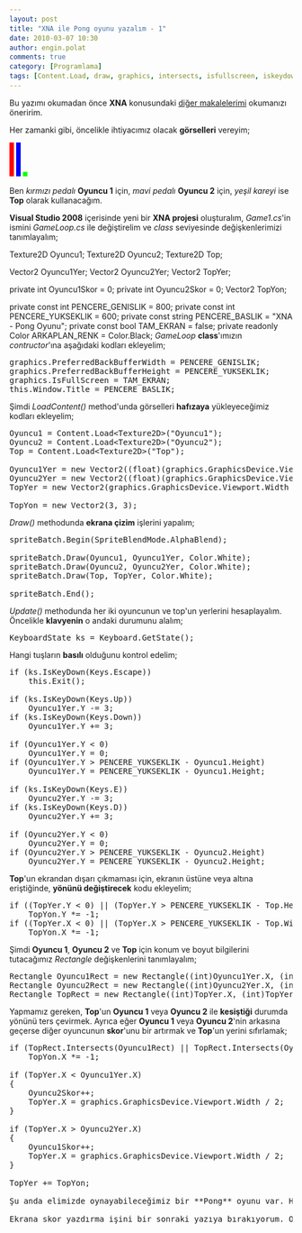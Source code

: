 ```yaml
---
layout: post
title: "XNA ile Pong oyunu yazalım - 1"
date: 2010-03-07 10:30
author: engin.polat
comments: true
category: [Programlama]
tags: [Content.Load, draw, graphics, intersects, isfullscreen, iskeydown, keybo, Keyboard.GetState, keyboardstate, loadcontent, PreferredBackBufferHeight, PreferredBackBufferWidth, rectangle, texture2d, update, vector2, XNA]
---
```

Bu yazımı okumadan önce **XNA** konusundaki <a title="enginpolat.com : XNA" href="http://www.enginpolat.com/kategori/xna/" target="_self">diğer  makalelerimi</a> okumanızı öneririm.

Her zamanki gibi, öncelikle ihtiyacımız olacak **görselleri** vereyim;

<a href="/assets/uploads/2010/03/Oyuncu1.png">![XNA - Pong Oyunu - Oyuncu 1](/assets/uploads/2010/03/Oyuncu1.png "Oyuncu1")</a> <a href="/assets/uploads/2010/03/Oyuncu2.png">![XNA - Pong Oyunu - Oyuncu 2](/assets/uploads/2010/03/Oyuncu2.png "Oyuncu2")</a> <a href="/assets/uploads/2010/03/Top.png">![XNA - Pong Oyunu - Top](/assets/uploads/2010/03/Top.png "Top")</a>

Ben *kırmızı pedalı* **Oyuncu 1** için, *mavi pedalı* **Oyuncu 2** için, *yeşil kareyi* ise **Top** olarak kullanacağım.

**Visual Studio 2008** içerisinde yeni bir **XNA projesi** oluşturalım, *Game1.cs*'in ismini *GameLoop.cs* ile değiştirelim ve *class* seviyesinde değişkenlerimizi tanımlayalım;


Texture2D Oyuncu1;
Texture2D Oyuncu2;
Texture2D Top;

Vector2 Oyuncu1Yer;
Vector2 Oyuncu2Yer;
Vector2 TopYer;

private int Oyuncu1Skor = 0;
private int Oyuncu2Skor = 0;
Vector2 TopYon;

private const int PENCERE_GENISLIK = 800;
private const int PENCERE_YUKSEKLIK = 600;
private const string PENCERE_BASLIK = "XNA - Pong Oyunu";
private const bool TAM_EKRAN = false;
private readonly Color ARKAPLAN_RENK = Color.Black;</pre>
*GameLoop* **class**'ımızın *contructor*'ına aşağıdaki kodları ekleyelim;
<pre class="brush:csharp">graphics.PreferredBackBufferWidth = PENCERE_GENISLIK;
graphics.PreferredBackBufferHeight = PENCERE_YUKSEKLIK;
graphics.IsFullScreen = TAM_EKRAN;
this.Window.Title = PENCERE_BASLIK;</pre>
Şimdi *LoadContent()* method'unda görselleri **hafızaya** yükleyeceğimiz kodları ekleyelim;
<pre class="brush:csharp">Oyuncu1 = Content.Load&lt;Texture2D&gt;("Oyuncu1");
Oyuncu2 = Content.Load&lt;Texture2D&gt;("Oyuncu2");
Top = Content.Load&lt;Texture2D&gt;("Top");

Oyuncu1Yer = new Vector2((float)(graphics.GraphicsDevice.Viewport.Width * 0.07), (float)(graphics.GraphicsDevice.Viewport.Height / 2));
Oyuncu2Yer = new Vector2((float)(graphics.GraphicsDevice.Viewport.Width - (graphics.GraphicsDevice.Viewport.Width * 0.07)), (float)(graphics.GraphicsDevice.Viewport.Height / 2));
TopYer = new Vector2(graphics.GraphicsDevice.Viewport.Width / 2, graphics.GraphicsDevice.Viewport.Height / 2);

TopYon = new Vector2(3, 3);</pre>
*Draw()* methodunda **ekrana çizim** işlerini yapalım;
<pre class="brush:csharp">spriteBatch.Begin(SpriteBlendMode.AlphaBlend);

spriteBatch.Draw(Oyuncu1, Oyuncu1Yer, Color.White);
spriteBatch.Draw(Oyuncu2, Oyuncu2Yer, Color.White);
spriteBatch.Draw(Top, TopYer, Color.White);

spriteBatch.End();</pre>
*Update()* methodunda her iki oyuncunun ve top'un yerlerini hesaplayalım. Öncelikle **klavyenin** o andaki durumunu alalım;
<pre class="brush:csharp">KeyboardState ks = Keyboard.GetState();</pre>
Hangi tuşların **basılı** olduğunu kontrol edelim;
<pre class="brush:csharp">if (ks.IsKeyDown(Keys.Escape))
    this.Exit();

if (ks.IsKeyDown(Keys.Up))
    Oyuncu1Yer.Y -= 3;
if (ks.IsKeyDown(Keys.Down))
    Oyuncu1Yer.Y += 3;

if (Oyuncu1Yer.Y &lt; 0)
    Oyuncu1Yer.Y = 0;
if (Oyuncu1Yer.Y &gt; PENCERE_YUKSEKLIK - Oyuncu1.Height)
    Oyuncu1Yer.Y = PENCERE_YUKSEKLIK - Oyuncu1.Height;

if (ks.IsKeyDown(Keys.E))
    Oyuncu2Yer.Y -= 3;
if (ks.IsKeyDown(Keys.D))
    Oyuncu2Yer.Y += 3;

if (Oyuncu2Yer.Y &lt; 0)
    Oyuncu2Yer.Y = 0;
if (Oyuncu2Yer.Y &gt; PENCERE_YUKSEKLIK - Oyuncu2.Height)
    Oyuncu2Yer.Y = PENCERE_YUKSEKLIK - Oyuncu2.Height;</pre>
**Top**'un ekrandan dışarı çıkmaması için, ekranın üstüne veya altına eriştiğinde, **yönünü değiştirecek** kodu ekleyelim;
<pre class="brush:csharp">if ((TopYer.Y &lt; 0) || (TopYer.Y &gt; PENCERE_YUKSEKLIK - Top.Height))
    TopYon.Y *= -1;
if ((TopYer.X &lt; 0) || (TopYer.X &gt; PENCERE_YUKSEKLIK - Top.Width))
    TopYon.X *= -1;</pre>
Şimdi **Oyuncu 1**, **Oyuncu 2** ve **Top** için konum ve boyut bilgilerini tutacağımız *Rectangle* değişkenlerini tanımlayalım;
<pre class="brush:csharp">Rectangle Oyuncu1Rect = new Rectangle((int)Oyuncu1Yer.X, (int)Oyuncu1Yer.Y, Oyuncu1.Width, Oyuncu1.Height);
Rectangle Oyuncu2Rect = new Rectangle((int)Oyuncu2Yer.X, (int)Oyuncu2Yer.Y, Oyuncu2.Width, Oyuncu2.Height);
Rectangle TopRect = new Rectangle((int)TopYer.X, (int)TopYer.Y, Top.Width, Top.Height);</pre>
Yapmamız gereken, **Top**'un **Oyuncu 1** veya **Oyuncu 2** ile **kesiştiği** durumda yönünü ters çevirmek. Ayrıca eğer **Oyuncu 1** veya **Oyuncu 2**'nin arkasına geçerse diğer oyuncunun **skor**'unu bir artırmak ve **Top**'un yerini sıfırlamak;
<pre class="brush:csharp">if (TopRect.Intersects(Oyuncu1Rect) || TopRect.Intersects(Oyuncu2Rect))
    TopYon.X *= -1;

if (TopYer.X &lt; Oyuncu1Yer.X)
{
    Oyuncu2Skor++;
    TopYer.X = graphics.GraphicsDevice.Viewport.Width / 2;
}

if (TopYer.X &gt; Oyuncu2Yer.X)
{
    Oyuncu1Skor++;
    TopYer.X = graphics.GraphicsDevice.Viewport.Width / 2;
}

TopYer += TopYon;

Şu anda elimizde oynayabileceğimiz bir **Pong** oyunu var. Her iki oyuncu için **skor** bilgisini de tutuyoruz. Fakat skor'u ekrana **yazdırmadık**.

Ekrana skor yazdırma işini bir sonraki yazıya bırakıyorum. Oyunun kodlarını da bir sonraki yazıda veriyor olacağım.

